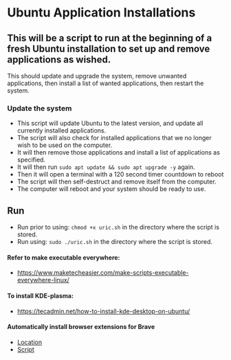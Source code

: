 # Ubuntu Application Installations
## This will be a script to run at the beginning of a fresh Ubuntu installation to set up and remove applications as wished.

This should update and upgrade the system, remove unwanted applications, then install a list of wanted applications, then restart the system.

### Update the system

* This script will update Ubuntu to the latest version, and update all currently installed applications.
* The script will also check for installed applications that we no longer wish to be used on the computer.
* It will then remove those applications and install a list of applications as specified.
* It will then run `sudo apt update && sudo apt upgrade -y` again.
* Then it will open a terminal with a 120 second timer countdown to reboot
* The script will then self-destruct and remove itself from the computer.
* The computer will reboot and your system should be ready to use.

## Run 

* Run prior to using: `chmod +x uric.sh` in the directory where the script is stored.
* Run using: `sudo ./uric.sh` in the directory where the script is stored.

#### Refer to make executable everywhere:

* https://www.maketecheasier.com/make-scripts-executable-everywhere-linux/

#### To install KDE-plasma:

* https://tecadmin.net/how-to-install-kde-desktop-on-ubuntu/

#### Automatically install browser extensions for Brave

* [Location](https://www.reddit.com/r/brave_browser/comments/hetngh/where_does_brave_store_extensions_from_the_chrome/)
* [Script](https://www.reddit.com/r/brave_browser/comments/hetngh/where_does_brave_store_extensions_from_the_chrome/)